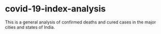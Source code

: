 # covid-19-index-analysis
This is a general analysis of confirmed deaths and cured cases in the major cities and states of India.
